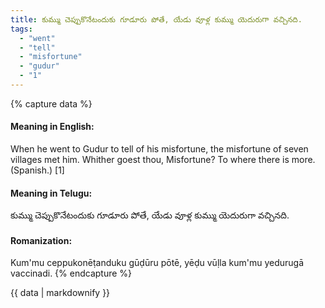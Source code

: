 ```yaml
---
title: కుమ్ము చెప్పుకొనేటందుకు గూడూరు పోతే, యేడు వూళ్ల కుమ్ము యెదురుగా వచ్చినది.
tags:
  - "went"
  - "tell"
  - "misfortune"
  - "gudur"
  - "1"
---
```


{% capture data %}
#### Meaning in English:
When he went to Gudur to tell of his misfortune, the misfortune of seven villages met him.
Whither goest thou, Misfortune? To where there is more. (Spanish.) [1]

#### Meaning in Telugu:
కుమ్ము చెప్పుకొనేటందుకు గూడూరు పోతే, యేడు వూళ్ల కుమ్ము యెదురుగా వచ్చినది.

#### Romanization:
Kum'mu ceppukonēṭanduku gūḍūru pōtē, yēḍu vūḷla kum'mu yedurugā vaccinadi.
{% endcapture %}

{{ data | markdownify }}

